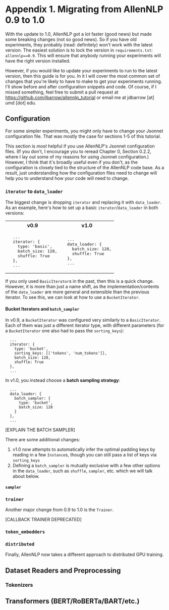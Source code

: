 # Appendix 1. Migrating from AllenNLP 0.9 to 1.0

With the update to 1.0, AllenNLP got a lot faster (good news) but made some breaking changes (not so good news).
So if you have old experiments, they probably (read: definitely) won't work with the latest version.
The easiest solution is to lock the version in `requirements.txt`: `allennlp==0.9`.
This will ensure that anybody running your experiments will have the right version installed.

However, if you would like to update your experiments to run to the latest version, then this guide is for you.
In it I will cover the most common set of changes that you're likely to have to make to get your experiments running.
I'll show before and after configuration snippets and code.
Of course, if I missed something, feel free to submit a pull request at https://github.com/jbarrow/allennlp_tutorial or email me at jdbarrow [at] umd [dot] edu.

## Configuration

For some simpler experiments, you might only have to change your Jsonnet configuration file.
That was mostly the case for sections 1-5 of this tutorial.

This section is *most* helpful if you use AllenNLP's Jsonnet configuration files.
(If you don't, I encourage you to reread Chapter 0, Section 0.2.2, where I lay out some of my reasons for using Jsonnet configuration.)
However, I think that it's broadly useful even if you don't, as the configuration is closely tied to the structure of the AllenNLP code base.
As a result, just understanding how the configuration files need to change will help you to understand how your code will need to change.

### `iterator` to `data_loader`

The biggest change is dropping `iterator` and replacing it with `data_loader`.
As an example, here's how to set up a basic `iterator`/`data_loader` in both versions:

<table>
  <tr>
    <th>v0.9</th>
    <th>v1.0</th>
  </tr>
  <tr>
    <td>
      <pre lang="jsonnet">  ...
  iterator: {
    type: 'basic',
    batch_size: 128,
    shuffle: True
  },
  ...</pre>
    </td>
    <td>
      <pre lang="jsonnet">  ...
  data_loader: {
    batch_size: 128,
    shuffle: True
  },
  ...</pre>
    </td>
  </tr>
</table>

If you only used `BasicIterator`s in the past, then this is a quick change.
However, it is more than just a name shift, as the implementation/contents of the `data_loader` are more general and extensible than the previous iterator.
To see this, we can look at how to use a `BucketIterator`.

#### Bucket Iterators and `batch_sampler`

In v0.9, a `BucketIterator` was configured very similarly to a `BasicIterator`.
Each of them was just a different iterator type, with different parameters (for a `BucketIterator` one also had to pass the `sorting_keys`):

```
  ...
  iterator: {
    type: 'bucket',
    sorting_keys: [['tokens', 'num_tokens']],
    batch_size: 128,
    shuffle: True
  },
  ...
```

In v1.0, you instead choose a **batch sampling strategy**:

```
  ...
  data_loader: {
    batch_sampler: {
      type: 'bucket',
      batch_size: 128
    }
  },
  ...
```

[EXPLAIN THE BATCH SAMPLER]

There are some additional changes:

  1. v1.0 now attempts to automatically infer the optimal padding keys by reading in a few `Instance`s, though you can still pass a list of keys via `sorting_keys`
  2. Defining a `batch_sampler` is mutually exclusive with a few other options in the `data_loader`, such as `shuffle`, `sampler`, etc. which we will talk about below.

#### `sampler`

### `trainer`

Another major change from 0.9 to 1.0 is the `Trainer`.

[CALLBACK TRAINER DEPRECATED]

### `token_embedders`


### `distributed`

Finally, AllenNLP now takes a different approach to distributed GPU training.

## Dataset Readers and Preprocessing

### Tokenizers

## Transformers (BERT/RoBERTa/BART/etc.)
